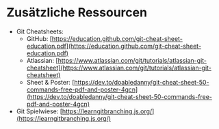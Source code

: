 # Zusätzliche Ressourcen

- Git Cheatsheets:
    - GitHub: [https://education.github.com/git-cheat-sheet-education.pdf](https://education.github.com/git-cheat-sheet-education.pdf)
    - Atlassian: [https://www.atlassian.com/git/tutorials/atlassian-git-cheatsheet](https://www.atlassian.com/git/tutorials/atlassian-git-cheatsheet)
    - Sheet & Poster: [https://dev.to/doabledanny/git-cheat-sheet-50-commands-free-pdf-and-poster-4gcn](https://dev.to/doabledanny/git-cheat-sheet-50-commands-free-pdf-and-poster-4gcn)
- Git Spielwiese: [https://learngitbranching.js.org/](https://learngitbranching.js.org/)

